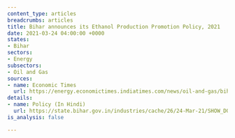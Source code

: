 ```yaml
---
content_type: articles
breadcrumbs: articles
title: Bihar announces its Ethanol Production Promotion Policy, 2021
date: 2021-03-24 04:00:00 +0000
states:
- Bihar
sectors:
- Energy
subsectors:
- Oil and Gas
sources:
- name: Economic Times
  url: https://energy.economictimes.indiatimes.com/news/oil-and-gas/bihar-becomes-first-state-to-have-own-ethanol-policy-for-biofuel/81598341
details:
- name: Policy (In Hindi)
  url: https://state.bihar.gov.in/industries/cache/26/24-Mar-21/SHOW_DOCS/circular-gov-757-dtd-17-03-21.pdf
is_analysis: false

---
```

